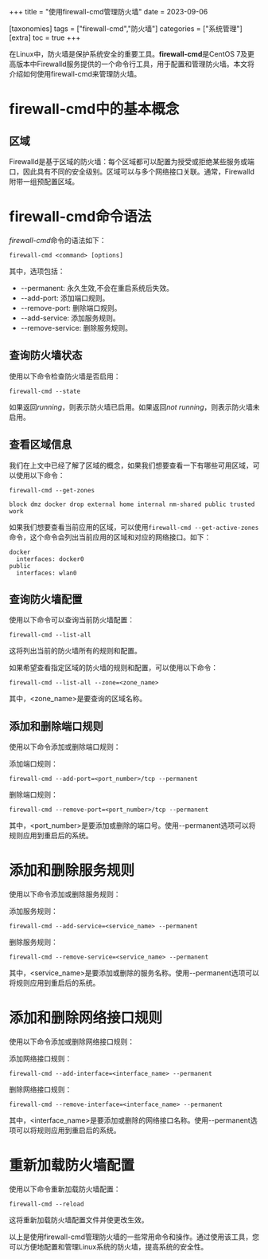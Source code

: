 +++
title = "使用firewall-cmd管理防火墙"
date = 2023-09-06

[taxonomies]
tags = ["firewall-cmd","防火墙"]
categories = ["系统管理"]
[extra]
toc = true
+++

在Linux中，防火墙是保护系统安全的重要工具。**firewall-cmd**是CentOS 7及更高版本中Firewalld服务提供的一个命令行工具，用于配置和管理防火墙。本文将介绍如何使用firewall-cmd来管理防火墙。

# firewall-cmd中的基本概念

## 区域

Firewalld是基于区域的防火墙：每个区域都可以配置为授受或拒绝某些服务或端口，因此具有不同的安全级别。区域可以与多个网络接口关联。通常，Firewalld附带一组预配置区域。

# firewall-cmd命令语法

*firewall-cmd*命令的语法如下：

```shell
firewall-cmd <command> [options]
```

其中，选项包括：

- --permanent: 永久生效,不会在重启系统后失效。
- --add-port: 添加端口规则。
- --remove-port: 删除端口规则。
- --add-service: 添加服务规则。
- --remove-service: 删除服务规则。

## 查询防火墙状态

使用以下命令检查防火墙是否启用：

```shell
firewall-cmd --state
```

如果返回*running*，则表示防火墙已启用。如果返回*not running*，则表示防火墙未启用。

## 查看区域信息

我们在上文中已经了解了区域的概念，如果我们想要查看一下有哪些可用区域，可以使用以下命令：

```shell
firewall-cmd --get-zones
```

```
block dmz docker drop external home internal nm-shared public trusted work
```

如果我们想要查看当前应用的区域，可以使用`firewall-cmd --get-active-zones`命令，这个命令会列出当前应用的区域和对应的网络接口。如下：

```
docker
  interfaces: docker0
public
  interfaces: wlan0
```

## 查询防火墙配置

使用以下命令可以查询当前防火墙配置：

```shell
firewall-cmd --list-all
```

这将列出当前的防火墙所有的规则和配置。

如果希望查看指定区域的防火墙的规则和配置，可以使用以下命令：

```shell
firewall-cmd --list-all --zone=<zone_name>
```

其中，<zone_name>是要查询的区域名称。

## 添加和删除端口规则

使用以下命令添加或删除端口规则：

添加端口规则：

```shell
firewall-cmd --add-port=<port_number>/tcp --permanent
```

删除端口规则：

```shell
firewall-cmd --remove-port=<port_number>/tcp --permanent
```

其中，<port_number>是要添加或删除的端口号。使用--permanent选项可以将规则应用到重启后的系统。

# 添加和删除服务规则

使用以下命令添加或删除服务规则：

添加服务规则：

```shell
firewall-cmd --add-service=<service_name> --permanent
```

删除服务规则：

```shell
firewall-cmd --remove-service=<service_name> --permanent
```

其中，<service_name>是要添加或删除的服务名称。使用--permanent选项可以将规则应用到重启后的系统。

# 添加和删除网络接口规则

使用以下命令添加或删除网络接口规则：

添加网络接口规则：

```shell
firewall-cmd --add-interface=<interface_name> --permanent
```

删除网络接口规则：

```shell
firewall-cmd --remove-interface=<interface_name> --permanent
```

其中，<interface_name>是要添加或删除的网络接口名称。使用--permanent选项可以将规则应用到重启后的系统。

# 重新加载防火墙配置

使用以下命令重新加载防火墙配置：

```shell
firewall-cmd --reload
```

这将重新加载防火墙配置文件并使更改生效。

以上是使用firewall-cmd管理防火墙的一些常用命令和操作。通过使用该工具，您可以方便地配置和管理Linux系统的防火墙，提高系统的安全性。
